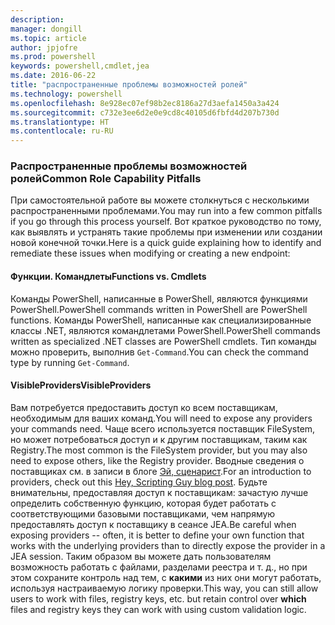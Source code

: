 ```yaml
---
description: 
manager: dongill
ms.topic: article
author: jpjofre
ms.prod: powershell
keywords: powershell,cmdlet,jea
ms.date: 2016-06-22
title: "распространенные проблемы возможностей ролей"
ms.technology: powershell
ms.openlocfilehash: 8e928ec07ef98b2ec8186a27d3aefa1450a3a424
ms.sourcegitcommit: c732e3ee6d2e0e9cd8c40105d6fbfd4d207b730d
ms.translationtype: HT
ms.contentlocale: ru-RU
---
```

### <a name="common-role-capability-pitfalls"></a><span data-ttu-id="70307-103">Распространенные проблемы возможностей ролей</span><span class="sxs-lookup"><span data-stu-id="70307-103">Common Role Capability Pitfalls</span></span>
<span data-ttu-id="70307-104">При самостоятельной работе вы можете столкнуться с несколькими распространенными проблемами.</span><span class="sxs-lookup"><span data-stu-id="70307-104">You may run into a few common pitfalls if you go through this process yourself.</span></span>
<span data-ttu-id="70307-105">Вот краткое руководство по тому, как выявлять и устранять такие проблемы при изменении или создании новой конечной точки.</span><span class="sxs-lookup"><span data-stu-id="70307-105">Here is a quick guide explaining how to identify and remediate these issues when modifying or creating a new endpoint:</span></span>

#### <a name="functions-vs-cmdlets"></a><span data-ttu-id="70307-106">Функции. Командлеты</span><span class="sxs-lookup"><span data-stu-id="70307-106">Functions vs. Cmdlets</span></span>
<span data-ttu-id="70307-107">Команды PowerShell, написанные в PowerShell, являются функциями PowerShell.</span><span class="sxs-lookup"><span data-stu-id="70307-107">PowerShell commands written in PowerShell are PowerShell functions.</span></span>
<span data-ttu-id="70307-108">Команды PowerShell, написанные как специализированные классы .NET, являются командлетами PowerShell.</span><span class="sxs-lookup"><span data-stu-id="70307-108">PowerShell commands written as specialized .NET classes are PowerShell cmdlets.</span></span>
<span data-ttu-id="70307-109">Тип команды можно проверить, выполнив `Get-Command`.</span><span class="sxs-lookup"><span data-stu-id="70307-109">You can check the command type by running `Get-Command`.</span></span>

#### <a name="visibleproviders"></a><span data-ttu-id="70307-110">VisibleProviders</span><span class="sxs-lookup"><span data-stu-id="70307-110">VisibleProviders</span></span>
<span data-ttu-id="70307-111">Вам потребуется предоставить доступ ко всем поставщикам, необходимым для ваших команд.</span><span class="sxs-lookup"><span data-stu-id="70307-111">You will need to expose any providers your commands need.</span></span>
<span data-ttu-id="70307-112">Чаще всего используется поставщик FileSystem, но может потребоваться доступ и к другим поставщикам, таким как Registry.</span><span class="sxs-lookup"><span data-stu-id="70307-112">The most common is the FileSystem provider, but you may also need to expose others, like the Registry provider.</span></span>
<span data-ttu-id="70307-113">Вводные сведения о поставщиках см. в записи в блоге [Эй, сценарист](http://blogs.technet.com/b/heyscriptingguy/archive/2015/04/20/find-and-use-windows-powershell-providers.aspx).</span><span class="sxs-lookup"><span data-stu-id="70307-113">For an introduction to providers, check out this [Hey, Scripting Guy blog post](http://blogs.technet.com/b/heyscriptingguy/archive/2015/04/20/find-and-use-windows-powershell-providers.aspx).</span></span>
<span data-ttu-id="70307-114">Будьте внимательны, предоставляя доступ к поставщикам: зачастую лучше определить собственную функцию, которая будет работать с соответствующими базовыми поставщиками, чем напрямую предоставлять доступ к поставщику в сеансе JEA.</span><span class="sxs-lookup"><span data-stu-id="70307-114">Be careful when exposing providers -- often, it is better to define your own function that works with the underlying providers than to directly expose the provider in a JEA session.</span></span>
<span data-ttu-id="70307-115">Таким образом вы можете дать пользователям возможность работать с файлами, разделами реестра и т. д., но при этом сохраните контроль над тем, с **какими** из них они могут работать, используя настраиваемую логику проверки.</span><span class="sxs-lookup"><span data-stu-id="70307-115">This way, you can still allow users to work with files, registry keys, etc. but retain control over **which** files and registry keys they can work with using custom validation logic.</span></span>

